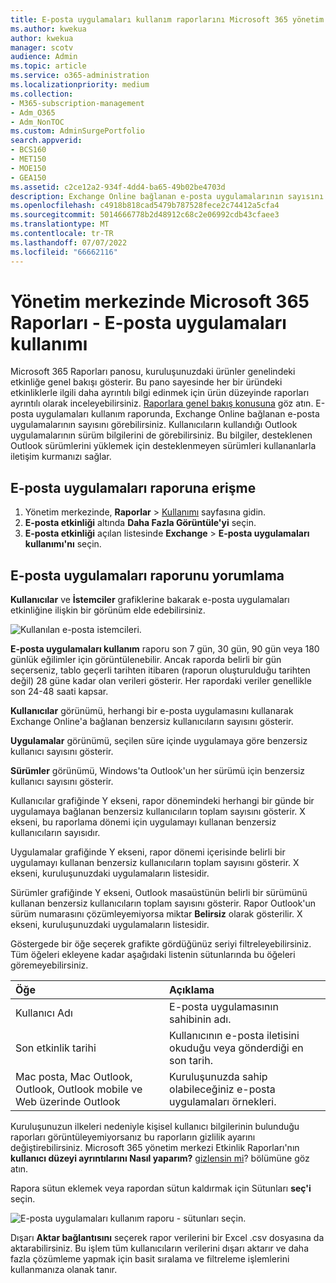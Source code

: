 ```yaml
---
title: E-posta uygulamaları kullanım raporlarını Microsoft 365 yönetim merkezi
ms.author: kwekua
author: kwekua
manager: scotv
audience: Admin
ms.topic: article
ms.service: o365-administration
ms.localizationpriority: medium
ms.collection:
- M365-subscription-management
- Adm_O365
- Adm_NonTOC
ms.custom: AdminSurgePortfolio
search.appverid:
- BCS160
- MET150
- MOE150
- GEA150
ms.assetid: c2ce12a2-934f-4dd4-ba65-49b02be4703d
description: Exchange Online bağlanan e-posta uygulamalarının sayısını ve Outlook kullanıcılarının hangi sürümünü kullandığını öğrenmek için e-posta uygulamaları kullanım raporunu nasıl alacağınızı öğrenin.
ms.openlocfilehash: c4918b818cad5479b787528fece2c74412a5cfa4
ms.sourcegitcommit: 5014666778b2d48912c68c2e06992cdb43cfaee3
ms.translationtype: MT
ms.contentlocale: tr-TR
ms.lasthandoff: 07/07/2022
ms.locfileid: "66662116"
---
```

# <a name="microsoft-365-reports-in-the-admin-center---email-apps-usage"></a>Yönetim merkezinde Microsoft 365 Raporları - E-posta uygulamaları kullanımı

Microsoft 365 Raporları panosu, kuruluşunuzdaki ürünler genelindeki etkinliğe genel bakışı gösterir. Bu pano sayesinde her bir üründeki etkinliklerle ilgili daha ayrıntılı bilgi edinmek için ürün düzeyinde raporları ayrıntılı olarak inceleyebilirsiniz. [Raporlara genel bakış konusuna](activity-reports.md) göz atın. E-posta uygulamaları kullanım raporunda, Exchange Online bağlanan e-posta uygulamalarının sayısını görebilirsiniz. Kullanıcıların kullandığı Outlook uygulamalarının sürüm bilgilerini de görebilirsiniz. Bu bilgiler, desteklenen Outlook sürümlerini yüklemek için desteklenmeyen sürümleri kullananlarla iletişim kurmanızı sağlar.
  
## <a name="how-to-get-to-the-email-apps-report"></a>E-posta uygulamaları raporuna erişme

1. Yönetim merkezinde, **Raporlar** \> <a href="https://go.microsoft.com/fwlink/p/?linkid=2074756" target="_blank">Kullanımı</a> sayfasına gidin.
2. **E-posta etkinliği** altında **Daha Fazla Görüntüle'yi** seçin. 
3. **E-posta etkinliği** açılan listesinde **Exchange** \> **E-posta uygulamaları kullanımı'nı** seçin.
  
## <a name="interpret-the-email-apps-report"></a>E-posta uygulamaları raporunu yorumlama

**Kullanıcılar** ve **İstemciler** grafiklerine bakarak e-posta uygulamaları etkinliğine ilişkin bir görünüm elde edebilirsiniz. 
  
![Kullanılan e-posta istemcileri.](../../media/d78af7db-2b41-4d37-8b6e-bc7e47edd1dd.png)

**E-posta uygulamaları kullanım** raporu son 7 gün, 30 gün, 90 gün veya 180 günlük eğilimler için görüntülenebilir. Ancak raporda belirli bir gün seçerseniz, tablo geçerli tarihten itibaren (raporun oluşturulduğu tarihten değil) 28 güne kadar olan verileri gösterir. Her rapordaki veriler genellikle son 24-48 saati kapsar.

**Kullanıcılar** görünümü, herhangi bir e-posta uygulamasını kullanarak Exchange Online'a bağlanan benzersiz kullanıcıların sayısını gösterir. 

**Uygulamalar** görünümü, seçilen süre içinde uygulamaya göre benzersiz kullanıcı sayısını gösterir. 

**Sürümler** görünümü, Windows'ta Outlook'un her sürümü için benzersiz kullanıcı sayısını gösterir. 

Kullanıcılar grafiğinde Y ekseni, rapor dönemindeki herhangi bir günde bir uygulamaya bağlanan benzersiz kullanıcıların toplam sayısını gösterir. X ekseni, bu raporlama dönemi için uygulamayı kullanan benzersiz kullanıcıların sayısıdır. 

Uygulamalar grafiğinde Y ekseni, rapor dönemi içerisinde belirli bir uygulamayı kullanan benzersiz kullanıcıların toplam sayısını gösterir. X ekseni, kuruluşunuzdaki uygulamaların listesidir. 

Sürümler grafiğinde Y ekseni, Outlook masaüstünün belirli bir sürümünü kullanan benzersiz kullanıcıların toplam sayısını gösterir. Rapor Outlook'un sürüm numarasını çözümleyemiyorsa miktar **Belirsiz** olarak gösterilir. X ekseni, kuruluşunuzdaki uygulamaların listesidir.

Göstergede bir öğe seçerek grafikte gördüğünüz seriyi filtreleyebilirsiniz. Tüm öğeleri ekleyene kadar aşağıdaki listenin sütunlarında bu öğeleri göremeyebilirsiniz.
 
|Öğe|Açıklama|
|:-----|:-----|
|Kullanıcı Adı | E-posta uygulamasının sahibinin adı. |
|Son etkinlik tarihi | Kullanıcının e-posta iletisini okuduğu veya gönderdiği en son tarih. |
|Mac posta, Mac Outlook, Outlook, Outlook mobile ve Web üzerinde Outlook | Kuruluşunuzda sahip olabileceğiniz e-posta uygulamaları örnekleri. |
   
Kuruluşunuzun ilkeleri nedeniyle kişisel kullanıcı bilgilerinin bulunduğu raporları görüntüleyemiyorsanız bu raporların gizlilik ayarını değiştirebilirsiniz. Microsoft 365 yönetim merkezi Etkinlik Raporları'nın **kullanıcı düzeyi ayrıntılarını Nasıl yaparım?** [gizlensin mi](activity-reports.md)? bölümüne göz atın. 

Rapora sütun eklemek veya rapordan sütun kaldırmak için Sütunları **seç'i** seçin.  

![E-posta uygulamaları kullanım raporu - sütunları seçin.](../../media/041bd6ff-27e8-409d-9608-282edcfa2316.png)

Dışarı **Aktar bağlantısını** seçerek rapor verilerini bir Excel .csv dosyasına da aktarabilirsiniz. Bu işlem tüm kullanıcıların verilerini dışarı aktarır ve daha fazla çözümleme yapmak için basit sıralama ve filtreleme işlemlerini kullanmanıza olanak tanır. 